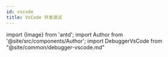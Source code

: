 ```yaml
---
id: vscode
title: VsCode 开发调试
---
```


import {Image} from 'antd';
import Author from '@site/src/components/Author';
import DebuggerVsCode from "@site/common/debugger-vscode.md"
